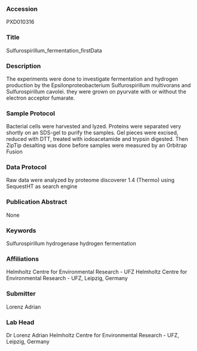 ### Accession
PXD010316

### Title
Sulfurospirillum_fermentation_firstData

### Description
The experiments were done to investigate fermentation and hydrogen production by the Epsilonproteobacterium Sulfurospirillum multivorans and Sulfurospirillum cavolei. they were grown on pyurvate with or without the electron acceptor fumarate.

### Sample Protocol
Bacterial cells were harvested and lyzed. Proteins were separated very shortly on an SDS-gel to purify the samples. Gel pieces were excised, reduced with DTT, treated with iodoacetamide and trypsin digested. Then ZipTip desalting was done before samples were measured by an Orbitrap Fusion

### Data Protocol
Raw data were analyzed by proteome discoverer 1.4 (Thermo) using SequestHT as search engine

### Publication Abstract
None

### Keywords
Sulfurospirillum hydrogenase hydrogen fermentation

### Affiliations
Helmholtz Centre for Environmental Research - UFZ
Helmholtz Centre for Environmental Research - UFZ, Leipzig, Germany

### Submitter
Lorenz Adrian

### Lab Head
Dr Lorenz Adrian
Helmholtz Centre for Environmental Research - UFZ, Leipzig, Germany


